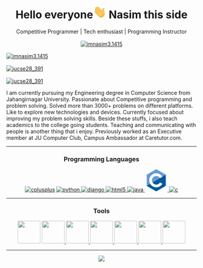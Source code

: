 <h1 align="center">Hello everyone<img src="images/wave.gif" height="35" width="35"> <b>Nasim</b> this side </h1>
<p align="center"> Competitive Programmer | Tech enthusiast | Programming Instructor  </p>

<p align="center" style="bg-color:grey">
<a href="https://www.linkedin.com/in/imnasim31415/" target="blank"><img align="center" src="https://cdn.jsdelivr.net/npm/simple-icons@3.0.1/icons/linkedin.svg" alt="imnasim3.1415" height="70" width="40" /></a>    
           

<a href="https://codeforces.com/profile/imnasim3.1415" target="blank"><img align="center" src="https://cdn.jsdelivr.net/npm/simple-icons@3.0.1/icons/codeforces.svg" alt="imnasim3.1415" height="70" width="40" /> </a>  


<a href="https://www.hackerrank.com/jucse28_391" target="blank"><img align="center" src="https://img.icons8.com/windows/256/hackerrank.png" alt="jucse28_391" height="50" width="40" /></a>

<a href="https://www.stopstalk.com/user/profile/imnasim31415" target="blank"><img align="center" src="https://img.icons8.com/ios-glyphs/256/code.png" alt="jucse28_391" height="50" width="40" /></a>
</p>

I am currently pursuing my Engineering degree in Computer Science from Jahangirnagar University. Passionate about Competitive programming and problem solving. Solved more than 3000+ problems on different platforms. Like to explore new technologies and devices. Currently focused about improving my problem solving skills. Beside these stuffs, i also teach academics to the college going students. Teaching and communicating with people is another thing that i enjoy. Previously worked as an Executive member at JU Computer Club, Campus Ambassador at Caretutor.com.

<hr />


<h3 align="center"> Programming Languages </h4>

<p align="center">
  <a href="https://www.w3schools.com/cpp/" target="_blank" rel="noreferrer"> <img src="https://img.icons8.com/fluency/256/c-plus-plus-logo.png" alt="cplusplus" width="60" height="60"/></a>
<a href="https://www.python.org" target="_blank" rel="noreferrer"> <img src="https://www.vectorlogo.zone/logos/python/python-icon.svg" alt="python" width="60" height="60"/> </a> 
<a href="https://www.djangoproject.com/" target="_blank" rel="noreferrer"> <img src="https://img.icons8.com/external-tal-revivo-filled-tal-revivo/256/external-django-a-high-level-python-web-framework-that-encourages-rapid-development-logo-filled-tal-revivo.png" alt="django" width="60" height="60"/> </a>
<a href="https://www.w3.org/html/" target="_blank" rel="noreferrer"> <img src="https://www.vectorlogo.zone/logos/w3_html5/w3_html5-icon.svg" alt="html5" width="60" height="45"/> </a> 
<a href="https://www.java.com/en/" target="_blank" rel="noreferrer"> <img src="https://www.vectorlogo.zone/logos/java/java-icon.svg" alt="java" width="60" height="60"/> </a> 
<a href="https://www.cprogramming.com/" target="_blank" rel="noreferrer"> <img src="https://raw.githubusercontent.com/devicons/devicon/master/icons/c/c-original.svg" alt="c" width="60" height="60"/> </a> 
<a href="https://www.mysql.com/" target="_blank" rel="noreferrer"> <img src="https://img.icons8.com/color/256/mysql.png" alt="c" width="60" height="60"/> </a> 
</p>
<hr />

<h3 align="center"> Tools </h4>
<p align="center">
<a href="#" rel="noreferrer"> <img src="https://cdn.worldvectorlogo.com/logos/visual-studio-code-1.svg"  width="60" height="60"/></a> 
<a href="#" rel="noreferrer"> <img src="https://img.icons8.com/color/256/ms-powerpoint.png"  width="60" height="60"/> </a> 
<a href="#" rel="noreferrer"> <img src="https://img.icons8.com/color/256/linux.png" width="60" height="60"/> </a>
<a href="#" rel="noreferrer"> <img src="https://img.icons8.com/fluency/256/windows-11.png"  width="60" height="60"/> </a> 
<a href="#" rel="noreferrer"> <img src="https://img.icons8.com/color/256/adobe-premiere-pro.png"  width="60" height="60"/> </a> 
<a href="#" rel="noreferrer"> <img src="https://www.vectorlogo.zone/logos/git-scm/git-scm-icon.svg"  width="60" height="60"/> </a> 
<a href="#" rel="noreferrer"> <img src="https://www.vectorlogo.zone/logos/getpostman/getpostman-icon.svg"  width="60" height="60"/> </a> 
</p>
<hr />

<p align="center">
  <img src="https://github-readme-stats.vercel.app/api/top-langs/?username=imnasim31415&layout=compact&&theme=gotham" width="420"/>
</p>


